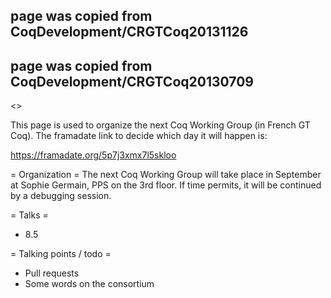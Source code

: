 ## page was copied from CoqDevelopment/CRGTCoq20131126
## page was copied from CoqDevelopment/CRGTCoq20130709
<<TableOfContents>>

This page is used to organize the next Coq Working Group (in French GT Coq).
The framadate link to decide which day it will happen is:

  https://framadate.org/5p7j3xmx7l5skloo

= Organization =
The next Coq Working Group will take place in September at Sophie Germain, PPS on the 3rd floor. If time permits, it will be continued by a debugging session.

= Talks =
 * 8.5

= Talking points / todo =
 * Pull requests
 * Some words on the consortium
